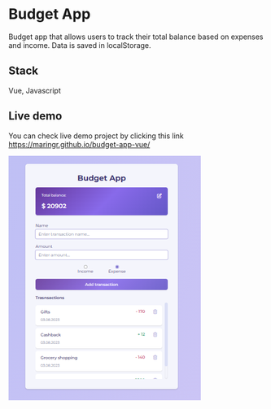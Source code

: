# Budget App

Budget app that allows users to track their total balance based on expenses and income. Data is saved in localStorage.

## Stack

Vue, Javascript

## Live demo

You can check live demo project by clicking this link https://maringr.github.io/budget-app-vue/

![Home page](/src/assets/images/home_page.png)
